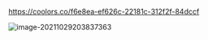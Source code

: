 > 
>

https://coolors.co/f6e8ea-ef626c-22181c-312f2f-84dccf



![image-20211029203837363](C:\Users\Poundba_Yuu\AppData\Roaming\Typora\typora-user-images\image-20211029203837363.png)